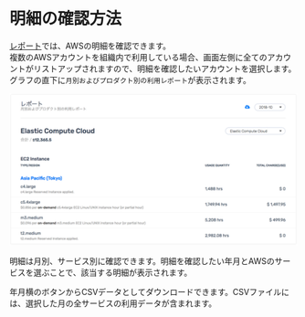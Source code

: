 # 明細の確認方法

[レポート](https://docs.mobingi.com/v/wave/mobingi-wave/about-wave/usage-reports)では、AWSの明細を確認できます。  
複数のAWSアカウントを組織内で利用している場合、画面左側に全てのアカウントがリストアップされますので、明細を確認したいアカウントを選択します。  
グラフの直下に`月別およびプロダクト別の利用レポート`が表示されます。

![](../.gitbook/assets/screen-shot-2018-11-26-at-16.27.17.png)

明細は月別、サービス別に確認できます。明細を確認したい年月とAWSのサービスを選ぶことで、該当する明細が表示されます。

年月横のボタンからCSVデータとしてダウンロードできます。CSVファイルには、選択した月の全サービスの利用データが含まれます。



